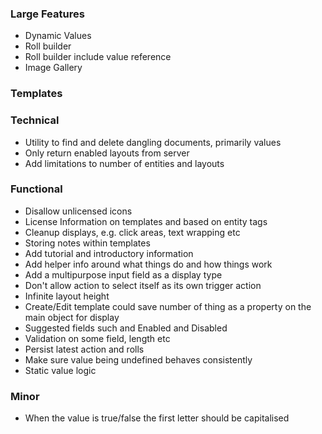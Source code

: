 ### Large Features

- Dynamic Values
- Roll builder
- Roll builder include value reference
- Image Gallery

### Templates

### Technical

- Utility to find and delete dangling documents, primarily values
- Only return enabled layouts from server
- Add limitations to number of entities and layouts

### Functional

- Disallow unlicensed icons
- License Information on templates and based on entity tags
- Cleanup displays, e.g. click areas, text wrapping etc
- Storing notes within templates
- Add tutorial and introductory information
- Add helper info around what things do and how things work
- Add a multipurpose input field as a display type
- Don't allow action to select itself as its own trigger action
- Infinite layout height
- Create/Edit template could save number of thing as a property on the main object for display
- Suggested fields such and Enabled and Disabled
- Validation on some field, length etc
- Persist latest action and rolls
- Make sure value being undefined behaves consistently
- Static value logic

### Minor

- When the value is true/false the first letter should be capitalised
